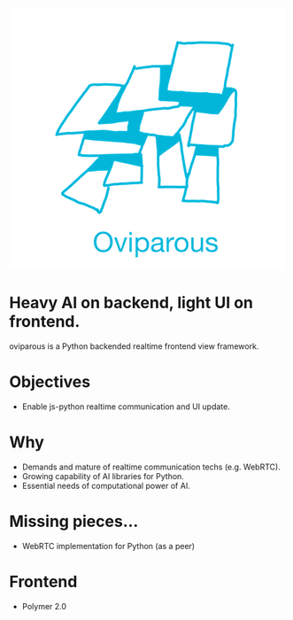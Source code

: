 !["icon.png"](./icon_small.png "oviparous")

# Heavy AI on backend, light UI on frontend.
oviparous is a Python backended realtime frontend view framework. 

# Objectives
- Enable js-python realtime communication and UI update.

# Why
- Demands and mature of realtime communication techs (e.g. WebRTC).
- Growing capability of AI libraries for Python.
- Essential needs of computational power of AI.

# Missing pieces...
- WebRTC implementation for Python (as a peer)

# Frontend
- Polymer 2.0

